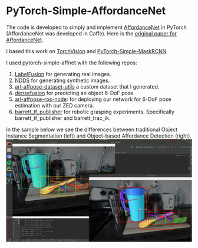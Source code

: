 # PyTorch-Simple-AffordanceNet

The code is developed to simply and implement [AffordanceNet](https://github.com/nqanh/affordance-net) in PyTorch (AffordanceNet was developed in Caffe).
Here is the [original paper for AffordanceNet](https://arxiv.org/pdf/1709.07326.pdf).

I based this work on [TorchVision](https://github.com/pytorch/vision) and [PyTorch-Simple-MaskRCNN](https://github.com/Okery/PyTorch-Simple-MaskRCNN). 

I used pytorch-simple-affnet with the following repos:

1. [LabelFusion](https://github.com/RobotLocomotion/LabelFusion) for generating real images.
2. [NDDS](https://github.com/NVIDIA/Dataset_Synthesizer) for generating synthetic images.
3. [arl-affpose-dataset-utils](https://github.com/UW-Advanced-Robotics-Lab/arl-affpose-dataset-utils) a custom dataset that I generated.
4. [densefusion](https://github.com/UW-Advanced-Robotics-Lab) for predicting an object 6-DoF pose.
5. [arl-affpose-ros-node](https://github.com/UW-Advanced-Robotics-Lab/arl-affpose-ros-node): for deploying our network for 6-DoF pose estimation with our ZED camera.
6. [barrett_tf_publisher](https://github.com/UW-Advanced-Robotics-Lab/barrett-wam-arm) for robotic grasping experiments. Specifically barrett_tf_publisher and barrett_trac_ik. 

In the sample below we see the differences between traditional Object Instance Segmentation (left) and Object-based Affordance Detection (right).
![Alt text](samples/AffPose.png?raw=true "Title")
